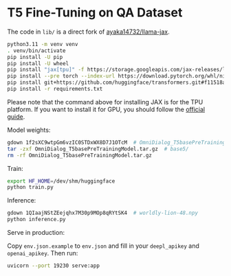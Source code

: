 # T5 Fine-Tuning on QA Dataset

The code in `lib/` is a direct fork of [ayaka14732/llama-jax](https://github.com/ayaka14732/llama-jax).

```sh
python3.11 -m venv venv
. venv/bin/activate
pip install -U pip
pip install -U wheel
pip install "jax[tpu]" -f https://storage.googleapis.com/jax-releases/libtpu_releases.html
pip install --pre torch --index-url https://download.pytorch.org/whl/nightly/cpu
pip install git+https://github.com/huggingface/transformers.git#f11518a542ca2c8d276f323ef6563afa3f1b03a7
pip install -r requirements.txt
```

Please note that the command above for installing JAX is for the TPU platform. If you want to install it for GPU, you should follow the [official guide](https://github.com/google/jax#installation).

Model weights:

```sh
gdown 1f2sXC9wtpGm6vzIC0STDxWX8D7J1OTcM  # OmniDialog_T5basePreTrainingModel.tar.gz
tar -zxf OmniDialog_T5basePreTrainingModel.tar.gz  # base5/
rm -rf OmniDialog_T5basePreTrainingModel.tar.gz
```

Train:

```sh
export HF_HOME=/dev/shm/huggingface
python train.py
```

Inference:

```sh
gdown 1QIaajNStZEejqhx7M30p9MOp8qRYtSK4  # worldly-lion-48.npy
python inference.py
```

Serve in production:

Copy `env.json.example` to `env.json` and fill in your `deepl_apikey` and `openai_apikey`. Then run:

```sh
uvicorn --port 19230 serve:app
```

